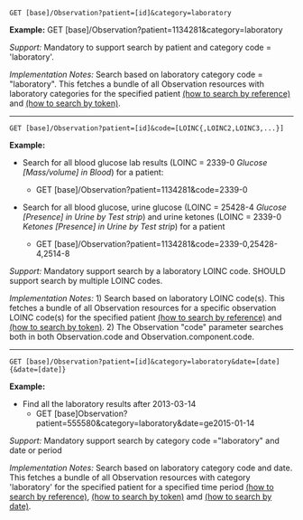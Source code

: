 
`GET [base]/Observation?patient=[id]&category=laboratory`

**Example:** GET [base]/Observation?patient=1134281&category=laboratory

*Support:* Mandatory to support search by patient and category code = 'laboratory'.

*Implementation Notes:* Search based on laboratory category code = "laboratory". This fetches a bundle of all Observation resources with laboratory categories for the specified patient [(how to search by reference)] and [(how to search by token)].


-----------

`GET [base]/Observation?patient=[id]&code=[LOINC{,LOINC2,LOINC3,...}]`


**Example:**

- Search for all blood glucose lab results (LOINC = 2339-0 *Glucose [Mass/volume] in Blood*) for a patient:
  - GET [base]/Observation?patient=1134281&code=2339-0


- Search for all blood glucose, urine glucose (LOINC = 25428-4 *Glucose [Presence] in Urine by Test strip*) and urine ketones (LOINC = 2339-0 *Ketones [Presence] in Urine by Test strip*) for a patient
  - GET [base]/Observation?patient=1134281&code=2339-0,25428-4,2514-8

*Support:* Mandatory support search by a laboratory LOINC code. SHOULD support search by multiple LOINC codes.

*Implementation Notes:* 1) Search based on laboratory LOINC code(s). This fetches a bundle of all Observation resources for a specific observation LOINC code(s) for the specified patient  [(how to search by reference)] and [(how to search by token)].   2) The Observation "code" parameter searches both in both Observation.code and Observation.component.code.


-----------

`GET [base]/Observation?patient=[id]&category=laboratory&date=[date]{&date=[date]}`

**Example:**

- Find all the laboratory results after 2013-03-14
  - GET [base]Observation?patient=555580&category=laboratory&date=ge2015-01-14

*Support:*  Mandatory support search by category code ="laboratory" and date or period

*Implementation Notes:*  Search based on laboratory category code and date. This fetches a bundle of all Observation resources with category 'laboratory' for the specified patient for a specified time period  [(how to search by reference)], [(how to search by token)] amd [(how to search by date)].



  [(how to search by reference)]: {{site.data.fhir.path}}search.html#reference
  [(how to search by token)]: {{site.data.fhir.path}}search.html#token
  [Composite Search Parameters]: {{site.data.fhir.path}}search.html#combining
  [(how to search by date)]: {{site.data.fhir.path}}search.html#date
